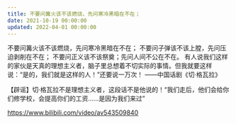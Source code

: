 ```yaml
---
title: 不要问篝火该不该燃烧，先问寒冷黑暗在不在；
date: 2021-10-19 00:00:00
updated: 2022-04-01 00:00:00
---
```


不要问篝火该不该燃烧，先问寒冷黑暗在不在；
不要问子弹该不该上膛，先问压迫剥削在不在；
不要问正义该不该祭奠；先问人间不公在不在。
有人说我们这样的家伙是天真的理想主义者，脑子里总想着不切实际的事情。但我就要这样说：“是的，我们就是这样的人！”还要说一万次！
——中国话剧《切·格瓦拉》

【辟谣】切·格瓦拉不是理想主义者，这段话不是他说的！“我们走后，他们会给你们修学校，会提高你们的工资......是因为我们来过”

https://www.bilibili.com/video/av543509840
